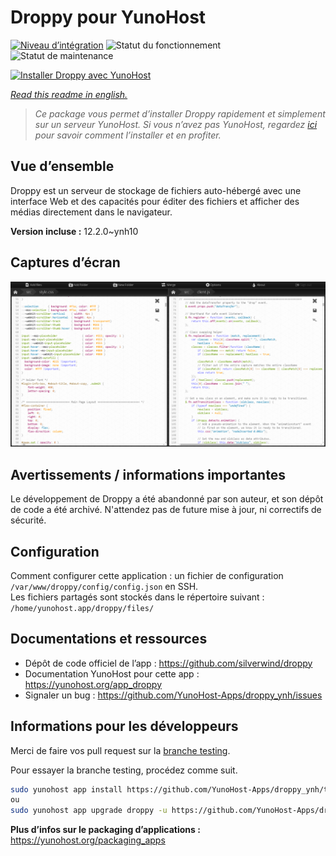 <!--
N.B.: This README was automatically generated by https://github.com/YunoHost/apps/tree/master/tools/README-generator
It shall NOT be edited by hand.
-->

# Droppy pour YunoHost

[![Niveau d’intégration](https://dash.yunohost.org/integration/droppy.svg)](https://dash.yunohost.org/appci/app/droppy) ![Statut du fonctionnement](https://ci-apps.yunohost.org/ci/badges/droppy.status.svg) ![Statut de maintenance](https://ci-apps.yunohost.org/ci/badges/droppy.maintain.svg)

[![Installer Droppy avec YunoHost](https://install-app.yunohost.org/install-with-yunohost.svg)](https://install-app.yunohost.org/?app=droppy)

*[Read this readme in english.](./README.md)*

> *Ce package vous permet d’installer Droppy rapidement et simplement sur un serveur YunoHost.
Si vous n’avez pas YunoHost, regardez [ici](https://yunohost.org/#/install) pour savoir comment l’installer et en profiter.*

## Vue d’ensemble

Droppy est un serveur de stockage de fichiers auto-hébergé avec une interface Web et des capacités pour éditer des fichiers et afficher des médias directement dans le navigateur.


**Version incluse :** 12.2.0~ynh10

## Captures d’écran

![Capture d’écran de Droppy](./doc/screenshots/screenshot.png)

## Avertissements / informations importantes

Le développement de Droppy a été abandonné par son auteur, et son dépôt de code a été archivé. N'attendez pas de future mise à jour, ni correctifs de sécurité.

## Configuration

Comment configurer cette application : un fichier de configuration `/var/www/droppy/config/config.json` en SSH.  
Les fichiers partagés sont stockés dans le répertoire suivant : `/home/yunohost.app/droppy/files/`

## Documentations et ressources

* Dépôt de code officiel de l’app : <https://github.com/silverwind/droppy>
* Documentation YunoHost pour cette app : <https://yunohost.org/app_droppy>
* Signaler un bug : <https://github.com/YunoHost-Apps/droppy_ynh/issues>

## Informations pour les développeurs

Merci de faire vos pull request sur la [branche testing](https://github.com/YunoHost-Apps/droppy_ynh/tree/testing).

Pour essayer la branche testing, procédez comme suit.

``` bash
sudo yunohost app install https://github.com/YunoHost-Apps/droppy_ynh/tree/testing --debug
ou
sudo yunohost app upgrade droppy -u https://github.com/YunoHost-Apps/droppy_ynh/tree/testing --debug
```

**Plus d’infos sur le packaging d’applications :** <https://yunohost.org/packaging_apps>